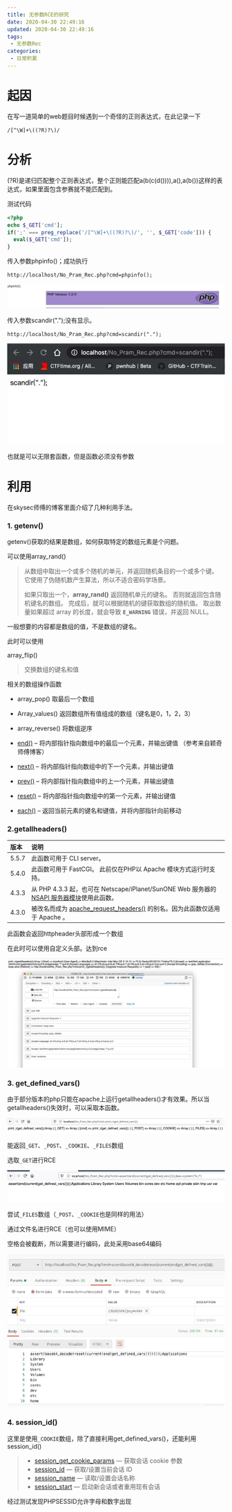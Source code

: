 ```yaml
---
title: 无参数RCE的研究
date: 2020-04-30 22:49:16
updated: 2020-04-30 22:49:16
tags:
 - 无参数Rec
categories:
 - 日常积累
---
```


# 起因

在写一道简单的web题目时候遇到一个奇怪的正则表达式，在此记录一下

```
/[^\W]+\((?R)?\)/
```

# 分析

(?R)是递归匹配整个正则表达式，整个正则能匹配a(b(c(d()))),a(),a(b())这样的表达式，如果里面包含参赛就不能匹配到。

测试代码

```php
<?php
echo $_GET['cmd'];  
if(';' === preg_replace('/[^\W]+\((?R)?\)/', '', $_GET['code'])) {
  eval($_GET['cmd']);
}
```

传入参数phpinfo()；成功执行

```url
http://localhost/No_Pram_Rec.php?cmd=phpinfo();
```

![](/pic/151.png)

传入参数scandir(".");没有显示。

```url
http://localhost/No_Pram_Rec.php?cmd=scandir(".");
```

![](/pic/152.png)

也就是可以无限套函数，但是函数必须没有参数

# 利用

在skysec师傅的博客里面介绍了几种利用手法。

### 1. getenv()

getenv()获取的结果是数组，如何获取特定的数组元素是个问题。

可以使用array_rand() 

> 从数组中取出一个或多个随机的单元，并返回随机条目的一个或多个键。 它使用了伪随机数产生算法，所以不适合密码学场景。
>
> 如果只取出一个，**array_rand()** 返回随机单元的键名。 否则就返回包含随机键名的数组。 完成后，就可以根据随机的键获取数组的随机值。 取出数量如果超过 array 的长度，就会导致 **`E_WARNING`** 错误，并返回 NULL。

一般想要的内容都是数组的值，不是数组的键名。

此时可以使用

array_flip()

>交换数组的键名和值
>

相关的数组操作函数

- array_pop() 取最后一个数组

- Array_values() 返回数组所有值组成的数组（键名是0，1，2，3）
- array_reverse() 将数组逆序
- [end()](https://www.w3school.com.cn/php/func_array_end.asp) – 将内部指针指向数组中的最后一个元素，并输出键值 （参考来自颖奇师傅博客）
- [next()](https://www.w3school.com.cn/php/func_array_next.asp) – 将内部指针指向数组中的下一个元素，并输出键值
- [prev()](https://www.w3school.com.cn/php/func_array_prev.asp) – 将内部指针指向数组中的上一个元素，并输出键值
- [reset()](https://www.w3school.com.cn/php/func_array_reset.asp) – 将内部指针指向数组中的第一个元素，并输出键值
- [each()](https://www.w3school.com.cn/php/func_array_each.asp) – 返回当前元素的键名和键值，并将内部指针向前移动

### 2.getallheaders()

| 版本  | 说明                                                         |
| :---- | :----------------------------------------------------------- |
| 5.5.7 | 此函数可用于 CLI server。                                    |
| 5.4.0 | 此函数可用于 FastCGI。 此前仅在PHP以 Apache 模块方式运行时支持。 |
| 4.3.3 | 从 PHP 4.3.3 起，也可在 Netscape/iPlanet/SunONE Web 服务器的 [NSAPI 服务器模块](https://www.php.net/manual/zh/book.nsapi.php)使用此函数。 |
| 4.3.0 | 被改名而成为 [apache_request_headers()](https://www.php.net/manual/zh/function.apache-request-headers.php) 的别名。因为此函数仅适用于 Apache 。 |

此函数会返回httpheader头部形成一个数组

在此时可以使用自定义头部。达到rce

![](/pic/153.png)

### 3. get_defined_vars()

由于部分版本的php只能在apache上运行getallheaders()才有效果。所以当getallheaders()失效时，可以采取本函数。

![](/pic/155.png)

能返回`_GET`、`_POST`、`_COOKIE`、`_FILES`数组

选取`_GET`进行RCE

![](/pic/156.png)

尝试`_FILES`数组（`_POST`、`_COOKIE`也是同样的用法）

通过文件名进行RCE（也可以使用MIME）

空格会被截断，所以需要进行编码，此处采用base64编码

![](/pic/157.png)

### 4. session_id()

这里是使用`_COOKIE`数组，除了直接利用get_defined_vars()，还能利用session_id()

>- [session_get_cookie_params](https://www.php.net/manual/zh/function.session-get-cookie-params.php) — 获取会话 cookie 参数
>- [session_id](https://www.php.net/manual/zh/function.session-id.php) — 获取/设置当前会话 ID
>- [session_name](https://www.php.net/manual/zh/function.session-name.php) — 读取/设置会话名称
>- [session_start](https://www.php.net/manual/zh/function.session-start.php) — 启动新会话或者重用现有会话

经过测试发现PHPSESSID允许字母和数字出现

